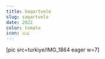 ```yaml
---
title: Saqartvelo
slug: saqartvelo
date: 2022
color: tomato
icon: 🇬🇪
---
```


[pic src=turkiye/IMG_1864 eager w=7]
